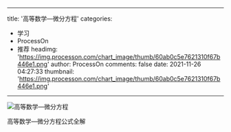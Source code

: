 
---
title: '高等数学—微分方程'
categories: 
 - 学习
 - ProcessOn
 - 推荐
headimg: 'https://img.processon.com/chart_image/thumb/60ab0c5e7621310f67b446e1.png'
author: ProcessOn
comments: false
date: 2021-11-26 04:27:33
thumbnail: 'https://img.processon.com/chart_image/thumb/60ab0c5e7621310f67b446e1.png'
---

<div>   
<img class="thumb" alt="高等数学—微分方程" src="https://img.processon.com/chart_image/thumb/60ab0c5e7621310f67b446e1.png" referrerpolicy="no-referrer">
<p>高等数学—微分方程公式全解</p>  
</div>
            